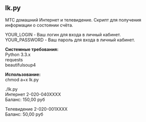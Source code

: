 lk.py
-
МТС домашний Интернет и телевидение. Скрипт для получения информации о состоянии счёта.
<p>
YOUR_LOGIN - Ваш логин для входа в личный кабинет.<br>
YOUR_PASSWORD - Ваш пароль для входа в личный кабинет.
<p>
<b>Cистемные требования:</b><br>
Python 3.3.x<br>
requests<br>
beautifulsoup4
<p>
<b>Использование:</b><br>
chmod a+x lk.py

./lk.py<br>
Интернет 2-020-040XXXX<br>
Баланс: 150,00 руб

Телевидение 2-020-001XXXX<br>
Баланс: 50,00 руб
